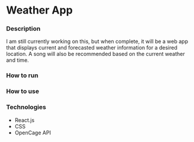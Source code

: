 # Weather App

### Description
I am still currently working on this, but when complete, it will be a web app that displays current and forecasted weather information for a desired location. A song will also be recommended based on the current weather and time.

### How to run

### How to use

### Technologies
- React.js
- CSS
- OpenCage API

